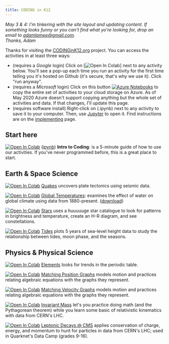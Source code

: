 ```yaml
---
title: CODING in K12  
---
```


*May 3 & 4: I'm tinkering with the site layout and updating content. If something looks funny or you can't find what yo're looking for, drop an email to adamlamee@gmail.com.*  
*Thanks, Adam*

Thanks for visiting the [CODINGinK12.org](http://www.CODINGinK12.org) project. You can access the activities in at least three ways:  
- (requires a *Google* login) Click on [![Open In Colab](https://colab.research.google.com/assets/colab-badge.svg)] next to any activity below. You'll see a pop-up each time you run an activity for the first time telling you it's hosted on Github (it's secure, that's why we use it). Click "run anyway".  
- (requires a *Microsoft* login) Click on this button [![Azure Notebooks](https://notebooks.azure.com/launch.svg)](https://notebooks.azure.com/import/gh/adamlamee/CODINGinK12/blob/master/notebooks/intro.ipynb) to copy the entire set of activities to your cloud storage on Azure. As of May 2020 Azure doesn't support copying anything but the whole set of activities and data. If that changes, I'll update this page.  
- (requires software install) Right-click on (.ipynb) next to any activity to save it to your computer. Then, use [Jupyter](https://jupyter.org/) to open it. Find instructions are on the [implementing](./implementing) page.  
  
## Start here  
[![Open In Colab](https://colab.research.google.com/assets/colab-badge.svg)](https://colab.research.google.com/github/adamlamee/CODINGinK12/blob/master/notebooks/intro.ipynb) ([ipynb](https://github.com/adamlamee/CODINGinK12/raw/master/notebooks/intro.ipynb)) **Intro to Coding**: is a 5-minute guide of how to use our activities. If you've never programmed before, this is a great place to start.  
  
## Earth & Space Science  
[![Open In Colab](https://colab.research.google.com/assets/colab-badge.svg)](https://colab.research.google.com/github/adamlamee/CODINGinK12/blob/master/notebooks/quakes.ipynb) [Quakes](https://github.com/adamlamee/CODINGinK12/raw/master/notebooks/quakes.ipynb) uncovers plate tectonics using seismic data.  
  
[![Open In Colab](https://colab.research.google.com/assets/colab-badge.svg)](https://colab.research.google.com/github/adamlamee/CODINGinK12/blob/master/notebooks/global-temp.ipynb) [Global Temperatures](https://github.com/adamlamee/CODINGinK12/raw/master/notebooks/global-temp.ipynb): examines the effect of water on global climate using data from 1880-present. ([download](https://github.com/adamlamee/CODINGinK12/raw/master/notebooks/global-temp.ipynb))  
  
[![Open In Colab](https://colab.research.google.com/assets/colab-badge.svg)](https://colab.research.google.com/github/adamlamee/CODINGinK12/blob/master/notebooks/stars.ipynb) [Stars](https://github.com/adamlamee/CODINGinK12/raw/master/notebooks/stars.ipynb) uses a huuuuuge star catalogue to look for patterns in brightness and temperature, create an H-R diagram, and see constellations.  
  
[![Open In Colab](https://colab.research.google.com/assets/colab-badge.svg)](https://colab.research.google.com/github/adamlamee/CODINGinK12/blob/master/notebooks/tides.ipynb) [Tides](https://github.com/adamlamee/CODINGinK12/raw/master/notebooks/tides.ipynb) plots 5 years of sea-level height data to study the relationship between tides, moon phase, and the seasons.  

## Physics & Physical Science  
[![Open In Colab](https://colab.research.google.com/assets/colab-badge.svg)](https://colab.research.google.com/github/adamlamee/CODINGinK12/blob/master/notebooks/elements.ipynb) [Elements](https://github.com/adamlamee/CODINGinK12/raw/master/notebooks/elements.ipynb) looks for trends in the periodic table.  
  
[![Open In Colab](https://colab.research.google.com/assets/colab-badge.svg)](https://colab.research.google.com/github/adamlamee/CODINGinK12/blob/master/notebooks/matching-position-graphs.ipynb) [Matching Position Graphs](https://github.com/adamlamee/CODINGinK12/raw/master/notebooks/matching-position-graphs.ipynb) models motion and practices relating algebraic equations with the graphs they represent.  
  
[![Open In Colab](https://colab.research.google.com/assets/colab-badge.svg)](https://colab.research.google.com/github/adamlamee/CODINGinK12/blob/master/notebooks/matching-velocity-graphs.ipynb) [Matching Velocity Graphs](https://github.com/adamlamee/CODINGinK12/raw/master/notebooks/matching-velocity-graphs.ipynb) models motion and practices relating algebraic equations with the graphs they represent.  
  
[![Open In Colab](https://colab.research.google.com/assets/colab-badge.svg)](https://colab.research.google.com/github/adamlamee/CODINGinK12/blob/master/notebooks/invariant-mass.ipynb) [Invariant Mass](https://github.com/adamlamee/CODINGinK12/raw/master/notebooks/invariant-mass.ipynb) let's you practice doing math (and the Pythagorean theorem) while you learn some basic of relativistic kinematics with data from CERN's LHC.  
  
[![Open In Colab](https://colab.research.google.com/assets/colab-badge.svg)](https://colab.research.google.com/github/adamlamee/CODINGinK12/blob/master/notebooks/leptonic-decays.ipynb) [Leptonic Decays @ CMS](https://github.com/adamlamee/CODINGinK12/raw/master/notebooks/leptonic-decays.ipynb) applies conservation of charge, energy, and momentum to hunt for particles in data from CERN's LHC; used in Quarknet's Data Camp (grades 9-16).
